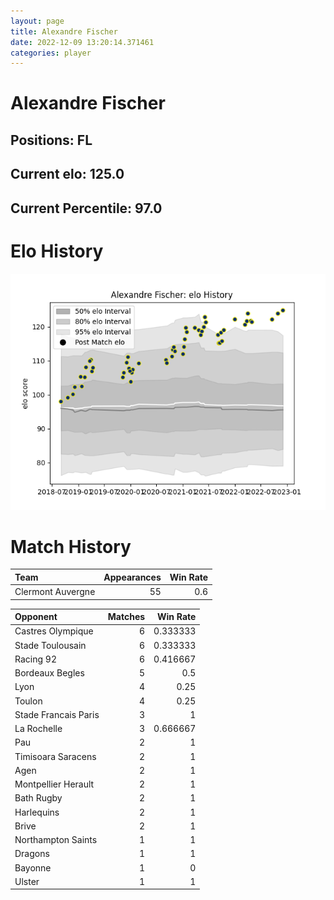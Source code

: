 ```yaml
---  
layout: page  
title: Alexandre Fischer  
date: 2022-12-09 13:20:14.371461  
categories: player  
---
```

# Alexandre Fischer

## Positions: FL

## Current elo: 125.0

## Current Percentile: 97.0

# Elo History


![elo history](history_AlexandreFischer.png)
# Match History


| Team              |   Appearances |   Win Rate |
|:------------------|--------------:|-----------:|
| Clermont Auvergne |            55 |        0.6 |

| Opponent             |   Matches |   Win Rate |
|:---------------------|----------:|-----------:|
| Castres Olympique    |         6 |   0.333333 |
| Stade Toulousain     |         6 |   0.333333 |
| Racing 92            |         6 |   0.416667 |
| Bordeaux Begles      |         5 |   0.5      |
| Lyon                 |         4 |   0.25     |
| Toulon               |         4 |   0.25     |
| Stade Francais Paris |         3 |   1        |
| La Rochelle          |         3 |   0.666667 |
| Pau                  |         2 |   1        |
| Timisoara Saracens   |         2 |   1        |
| Agen                 |         2 |   1        |
| Montpellier Herault  |         2 |   1        |
| Bath Rugby           |         2 |   1        |
| Harlequins           |         2 |   1        |
| Brive                |         2 |   1        |
| Northampton Saints   |         1 |   1        |
| Dragons              |         1 |   1        |
| Bayonne              |         1 |   0        |
| Ulster               |         1 |   1        |